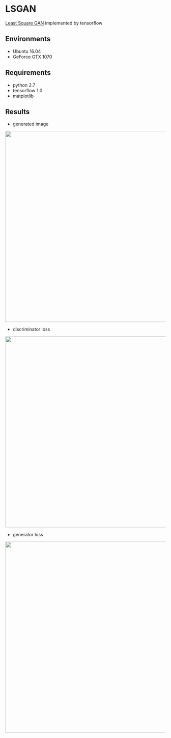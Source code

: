 # LSGAN
[Least Square GAN](https://arxiv.org/abs/1611.04076v2) implemented by tensorflow  <br />
## Environments
- Ubuntu 16.04
- GeForce GTX 1070
## Requirements
- python 2.7
- tensorflow 1.0
- matplotlib
## Results
- generated image
<img src="./assets/examples.jpg" width="600" hight='250'>

- discriminator loss
<img src="./assets/dloss.jpg" width="600" hight='250'>

- generator loss
<img src="./assets/gloss.jpg" width="600" hight='250'>
